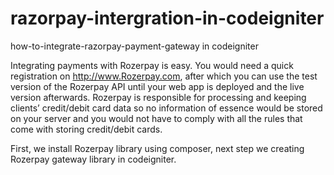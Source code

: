# razorpay-intergration-in-codeigniter
how-to-integrate-razorpay-payment-gateway in codeigniter 

Integrating payments with Rozerpay is easy. You would need a quick registration on http://www.Rozerpay.com, after which you can use the test version of the Rozerpay API until your web app is deployed and the live version afterwards. Rozerpay is responsible for processing and keeping clients’ credit/debit card data so no information of essence would be stored on your server and you would not have to comply with all the rules that come with storing credit/debit cards.

First, we install Rozerpay library using composer, next step we creating Rozerpay gateway library  in codeigniter.
